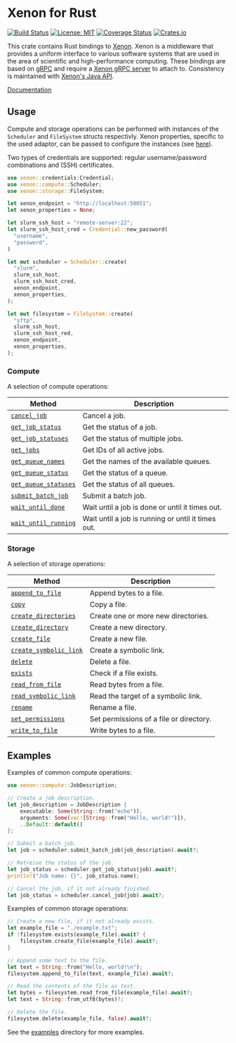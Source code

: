 # Xenon for Rust
[![Build Status](https://github.com/onnovalkering/xenon-rs/workflows/CI/badge.svg)](https://github.com/onnovalkering/xenon-rs/actions)
[![License: MIT](https://img.shields.io/github/license/onnovalkering/xenon-rs.svg)](https://github.com/onnovalkering/xenon-rs/blob/master/LICENSE)
[![Coverage Status](https://coveralls.io/repos/github/onnovalkering/xenon-rs/badge.svg)](https://coveralls.io/github/onnovalkering/xenon-rs?branch=master)
[![Crates.io](https://img.shields.io/crates/v/xenon-rs)](https://crates.io/crates/xenon-rs)

This crate contains Rust bindings to [Xenon](https://xenon-middleware.github.io). Xenon is a middleware that provides a uniform interface to various software systems that are used in the area of scientific and high-performance computing. These bindings are based on [gRPC](https://grpc.io) and require a [Xenon gRPC server](https://github.com/xenon-middleware/xenon-grpc) to attach to. Consistency is maintained with [Xenon's Java API](https://xenon-middleware.github.io/xenon/versions/3.1.0/javadoc).

[Documentation](https://docs.rs/xenon-rs/latest/xenon)

## Usage
Compute and storage operations can be performed with instances of the `Scheduler` and `FileSystem` structs respectivly. Xenon properties, specific to the used adaptor, can be passed to configure the instances (see [here](https://github.com/onnovalkering/xenon-rs/blob/master/examples/create_file.rs)).

Two types of credentials are supported: regular username/password combinations and (SSH) certificates.

```rust
use xenon::credentials:Credential;
use xenon::compute::Scheduler;
use xenon::storage::FileSystem;

let xenon_endpoint = "http://localhost:50051";
let xenon_properties = None;

let slurm_ssh_host = "remote-server:22";
let slurm_ssh_host_cred = Credential::new_password(
  "username",
  "password",
)

let mut scheduler = Scheduler::create(
  "slurm", 
  slurm_ssh_host,
  slurm_ssh_host_cred,
  xenon_endpoint,
  xenon_properties,
);

let mut filesystem = FileSystem::create(
  "sftp",
  slurm_ssh_host,
  slurm_ssh_host_red,
  xenon_endpoint,
  xenon_properties,
);
```

### Compute
A selection of compute operations:

| Method                   | Description |
|------------------------|-------------|
| [`cancel_job`](https://docs.rs/xenon-rs/0.4.2/xenon/compute/struct.Scheduler.html#method.cancel_job) | Cancel a job. |
| [`get_job_status`](https://docs.rs/xenon-rs/0.4.2/xenon/compute/struct.Scheduler.html#method.get_job_status) | Get the status of a job. |
| [`get_job_statuses`](https://docs.rs/xenon-rs/0.4.2/xenon/compute/struct.Scheduler.html#method.get_job_statuses) | Get the status of multiple jobs. |
| [`get_jobs`](https://docs.rs/xenon-rs/0.4.2/xenon/compute/struct.Scheduler.html#method.get_jobs) | Get IDs of all active jobs. |
| [`get_queue_names`](https://docs.rs/xenon-rs/0.4.2/xenon/compute/struct.Scheduler.html#method.get_queue_names) | Get the names of the available queues. |
| [`get_queue_status`](https://docs.rs/xenon-rs/0.4.2/xenon/compute/struct.Scheduler.html#method.get_queue_status) | Get the status of a queue. |
| [`get_queue_statuses`](https://docs.rs/xenon-rs/0.4.2/xenon/compute/struct.Scheduler.html#method.get_queue_statuses) | Get the status of all queues. |
| [`submit_batch_job`](https://docs.rs/xenon-rs/0.4.2/xenon/compute/struct.Scheduler.html#method.submit_batch_job) | Submit a batch job. |
| [`wait_until_done`](https://docs.rs/xenon-rs/0.4.2/xenon/compute/struct.Scheduler.html#method.wait_until_done) | Wait until a job is done or until it times out. |
| [`wait_until_running`](https://docs.rs/xenon-rs/0.4.2/xenon/compute/struct.Scheduler.html#method.wait_until_running) | Wait until a job is running or until it times out. |

### Storage
A selection of storage operations:

| Method                 | Description |
|------------------------|-------------|
| [`append_to_file`](https://docs.rs/xenon-rs/latest/xenon/storage/struct.FileSystem.html#method.append_to_file) | Append bytes to a file.  |
| [`copy`](https://docs.rs/xenon-rs/0.4.2/xenon/storage/struct.FileSystem.html#method.copy) | Copy a file. |
| [`create_directories`](https://docs.rs/xenon-rs/0.4.2/xenon/storage/struct.FileSystem.html#method.create_directories) | Create one or more new directories. |
| [`create_directory`](https://docs.rs/xenon-rs/0.4.2/xenon/storage/struct.FileSystem.html#method.create_directory) | Create a new directory. |
| [`create_file`](https://docs.rs/xenon-rs/0.4.2/xenon/storage/struct.FileSystem.html#method.create_file) | Create a new file. |
| [`create_symbolic_link`](https://docs.rs/xenon-rs/0.4.2/xenon/storage/struct.FileSystem.html#method.create_symbolic_link) | Create a symbolic link. |
| [`delete`](https://docs.rs/xenon-rs/0.4.2/xenon/storage/struct.FileSystem.html#method.delete) | Delete a file. |
| [`exists`](https://docs.rs/xenon-rs/0.4.2/xenon/storage/struct.FileSystem.html#method.exists) | Check if a file exists. |
| [`read_from_file`](https://docs.rs/xenon-rs/0.4.2/xenon/storage/struct.FileSystem.html#method.read_from_file) | Read bytes from a file. |
| [`read_symbolic_link`](https://docs.rs/xenon-rs/0.4.2/xenon/storage/struct.FileSystem.html#method.read_symbolic_link) | Read the target of a symbolic link. |
| [`rename`](https://docs.rs/xenon-rs/0.4.2/xenon/storage/struct.FileSystem.html#method.rename) | Rename a file. |
| [`set_permissions`](https://docs.rs/xenon-rs/0.4.2/xenon/storage/struct.FileSystem.html#method.set_permissions) | Set permissions of a file or directory. |
| [`write_to_file`](https://docs.rs/xenon-rs/0.4.2/xenon/storage/struct.FileSystem.html#method.write_to_file) | Write bytes to a file. |

## Examples
Examples of common compute operations:

```rust
use xenon::compute::JobDescription;

// Create a job description.
let job_description = JobDescription {
    executable: Some(String::from("echo")),
    arguments: Some(vec![String::from("Hello, world!")]),
    ..Default::default()
};

// Submit a batch job.
let job = scheduler.submit_batch_job(job_description).await?;

// Retreive the status of the job.
let job_status = scheduler.get_job_status(job).await?;
println!("Job name: {}", job_status.name);

// Cancel the job, if it not already finished.
let job_status = scheduler.cancel_job(job).await?;
```

Examples of common storage operations:

```rust
// Create a new file, if it not already exists.
let example_file = "./example.txt";
if !filesystem.exists(example_file).await? {
    filesystem.create_file(example_file).await?;
}

// Append some text to the file.
let text = String::from("Hello, world!\n");
filesystem.append_to_file(text, example_file).await?;

// Read the contents of the file as text.
let bytes = filesystem.read_from_file(example_file).await?;
let text = String::from_utf8(bytes)?;

// Delete the file.
filesystem.delete(example_file, false).await?;
```

See the [examples](https://github.com/onnovalkering/xenon-rs/tree/master/examples) directory for more examples.
